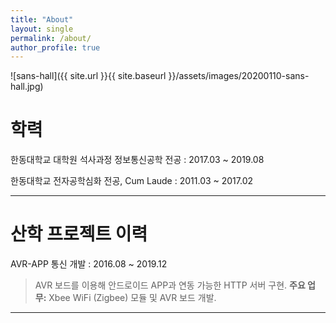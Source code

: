 ```yaml
---
title: "About"
layout: single
permalink: /about/
author_profile: true
---
```


![sans-hall]({{ site.url }}{{ site.baseurl }}/assets/images/20200110-sans-hall.jpg)

# 학력

한동대학교 대학원 석사과정 정보통신공학 전공
: 2017.03 ~ 2019.08

한동대학교 전자공학심화 전공, Cum Laude
: 2011.03 ~ 2017.02

---

# 산학 프로젝트 이력

AVR-APP 통신 개발
: 2016.08 ~ 2019.12

> AVR 보드를 이용해 안드로이드 APP과 연동 가능한 HTTP 서버 구현. **주요 업무:** Xbee WiFi (Zigbee) 모듈 및 AVR 보드 개발. 

---